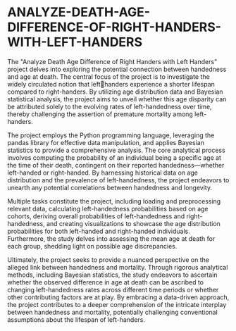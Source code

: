 # ANALYZE-DEATH-AGE-DIFFERENCE-OF-RIGHT-HANDERS-WITH-LEFT-HANDERS
                   
The "Analyze Death Age Difference of Right Handers with Left Handers" project 
delves into exploring the potential connection between handedness and age at death. 
The central focus of the project is to investigate the widely circulated notion that left￾handers experience a shorter lifespan compared to right-handers. By utilizing age 
distribution data and Bayesian statistical analysis, the project aims to unveil whether 
this age disparity can be attributed solely to the evolving rates of left-handedness over 
time, thereby challenging the assertion of premature mortality among left-handers.


The project employs the Python programming language, leveraging the pandas 
library for effective data manipulation, and applies Bayesian statistics to provide a 
comprehensive analysis. The core analytical process involves computing the 
probability of an individual being a specific age at the time of their death, contingent 
on their reported handedness—whether left-handed or right-handed. By harnessing 
historical data on age distribution and the prevalence of left-handedness, the project 
endeavors to unearth any potential correlations between handedness and longevity.



Multiple tasks constitute the project, including loading and preprocessing relevant 
data, calculating left-handedness probabilities based on age cohorts, deriving overall 
probabilities of left-handedness and right-handedness, and creating visualizations to 
showcase the age distribution probabilities for both left-handed and right-handed 
individuals. Furthermore, the study delves into assessing the mean age at death for 
each group, shedding light on possible age discrepancies.



Ultimately, the project seeks to provide a nuanced perspective on the alleged link 
between handedness and mortality. Through rigorous analytical methods, including 
Bayesian statistics, the study endeavors to ascertain whether the observed difference 
in age at death can be ascribed to changing left-handedness rates across different time 
periods or whether other contributing factors are at play. By embracing a data-driven 
approach, the project contributes to a deeper comprehension of the intricate interplay
between handedness and mortality, potentially challenging conventional assumptions 
about the lifespan of left-handers.
